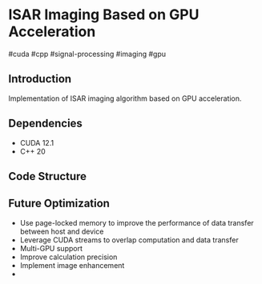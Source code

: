 # ISAR Imaging Based on GPU Acceleration

#cuda #cpp #signal-processing #imaging #gpu

## Introduction
Implementation of ISAR imaging algorithm based on GPU acceleration.

## Dependencies
- CUDA 12.1
- C++ 20

## Code Structure

## Future Optimization
- Use page-locked memory to improve the performance of data transfer between host and device
- Leverage CUDA streams to overlap computation and data transfer
- Multi-GPU support
- Improve calculation precision
- Implement image enhancement
- 

